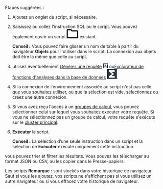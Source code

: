 Étapes suggérées :

1.  Ajoutez un onglet de script, si nécessaire.

2.  Saisissez ou collez l'instruction SQL ou le script. Vous pouvez également ouvrir un script ![icn-folder\_black\_15px.svg](Images/niz1696362597829.svg) existant.

    **Conseil :** Vous pouvez faire glisser un nom de table à partir du navigateur **Objets** pour l'utiliser dans le script. La connexion aux objets doit être la même que celle au script.

3.  utilisez éventuellement [Générer une requête](vkk1692059193535.md) ![""](Images/nsa1692141328702.png) ou[Explorateur de fonctions d'analyses dans la base de données](iql1691540875799.md) ![""](Images/vxh1684731330989.svg).

4.  Si la connexion de l'environnement associée au script n'est pas celle que vous souhaitez utiliser, ou que la sélection est vide, sélectionnez ou créez une autre connexion.

5.  Si vous avez reçu l'accès à un [groupes de calcul](mqu1640280532737.md), vous pouvez sélectionner celui sur lequel vous souhaitez exécuter votre requête. Si vous ne sélectionnez pas un groupe de calcul, votre requête s'exécute sur le [cluster principal](nmr1658424425362.md).

6.  **Exécuter** le script.

    **Conseil :** La sélection d’une seule instruction dans un script et la sélection de **Exécuter** exécute uniquement cette instruction.

vous pouvez trier et filtrer les résultats. Vous pouvez les télécharger au format JSON ou CSV, ou les copier dans le Presse-papiers.

Les scripts **Remarque :** sont stockés dans votre historique de navigateur. Sauf si vous les ajoutez, vos scripts ne s'affichent pas si vous utilisez un autre navigateur ou si vous effacez votre historique de navigateur.
